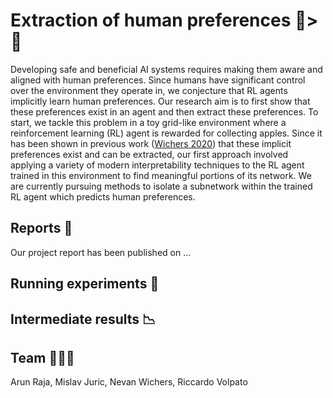 # Extraction of human preferences 👨>🤖

Developing safe and beneficial AI systems requires making them aware and aligned with human preferences. Since humans have significant control over the environment they operate in, we conjecture that RL agents implicitly learn human preferences.  Our research aim is to first show that these preferences exist in an agent and then extract these preferences. To start, we tackle this problem in a toy grid-like environment where a reinforcement learning (RL) agent is rewarded for collecting apples. Since it has been shown in previous work ([Wichers 2020](https://arxiv.org/abs/2002.06137)) that these implicit preferences exist and can be extracted, our first approach involved applying a variety of modern interpretability techniques to the RL agent trained in this environment to find meaningful portions of its network. We are currently pursuing methods to isolate a subnetwork within the trained RL agent which predicts human preferences.

## Reports 📝
Our project report has been published on ...

## Running experiments 🧪

## Intermediate results 📉

## Team 🧑‍🤝‍🧑
Arun Raja, Mislav Juric, Nevan Wichers, Riccardo Volpato



